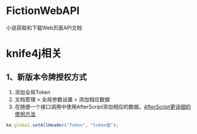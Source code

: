 # FictionWebAPI
小说获取和下载Web页面API文档

# knife4j相关
## 1、新版本令牌授权方式
1. 添加全局Token
2. 文档管理 > 全局参数设置 > 添加相应数据
3. 在随便一个接口调用中使用AfterScript添加相应的数据。[AfterScript更详细的使用方法](https://gitee.com/xiaoym/knife4j/wikis/AfterScript)
```javascript
ke.global.setAllHeader("Token", "token值");
```

